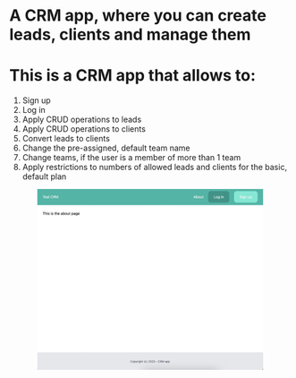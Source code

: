 # A CRM app, where you can create leads, clients and manage them


# This is a CRM app that allows to:
1. Sign up
2. Log in
3. Apply CRUD operations to leads
4. Apply CRUD operations to clients
5. Convert leads to clients
6. Change the pre-assigned, default team name
7. Change teams, if the user is a member of more than 1 team
8. Apply restrictions to numbers of allowed leads and clients for the basic, default plan


<p>
    <img style="display:block; margin-left:auto; margin-right:auto; width: 80%" src="src/images-readme/about-page.jpg"></img>
</p>
